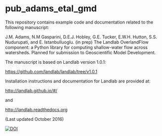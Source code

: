 # pub_adams_etal_gmd

This repository contains example code and documentation related to the following manuscript:

J.M. Adams, N.M Gasparini, D.E.J. Hobley, G.E. Tucker, E.W.H. Hutton, S.S. Nudurupati, and E. Istanbulluoglu. (in prep) The Landlab OverlandFlow component: a Python library for computing shallow-water flow across watersheds. Planned for submission to Geoscientific Model Development.

The manuscript is based on Landlab version 1.0.1:

https://github.com/landlab/landlab/tree/v1.0.1



Installation instructions and documentation for Landlab are provided at:

http://landlab.github.io/#/

and

http://landlab.readthedocs.org

(Last updated October 2016)

[![DOI](https://zenodo.org/badge/DOI/10.5281/zenodo.162058.svg)](https://doi.org/10.5281/zenodo.162058)
